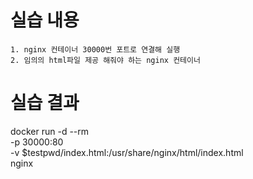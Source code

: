# 실습 내용 
    1. nginx 컨테이너 30000번 포트로 연결해 실행
    2. 임의의 html파일 제공 해줘야 하는 nginx 컨테이너 

# 실습 결과 
docker run -d --rm \
  -p 30000:80 \
  -v $testpwd/index.html:/usr/share/nginx/html/index.html \
  nginx